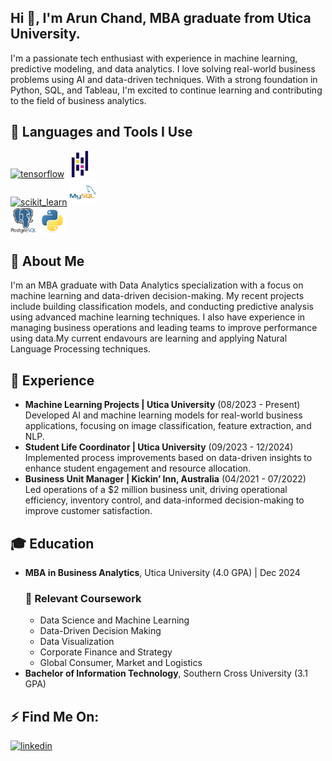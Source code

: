 <h2>Hi 👋, I'm Arun Chand, MBA graduate from Utica University.</h2>
<p>I'm a passionate tech enthusiast with experience in machine learning, predictive modeling, and data analytics. I love solving real-world business problems using AI and data-driven techniques. With a strong foundation in Python, SQL, and Tableau, I'm excited to continue learning and contributing to the field of business analytics.</p>

<h2>🚀 Languages and Tools I Use</h2>
<p>
<a target="_blank" href="https://www.vectorlogo.zone/logos/tensorflow/tensorflow-icon.svg" style="display: inline-block;"><img src="https://www.vectorlogo.zone/logos/tensorflow/tensorflow-icon.svg" alt="tensorflow" width="42" height="42" /></a> 
<a target="_blank" href="https://raw.githubusercontent.com/devicons/devicon/2ae2a900d2f041da66e950e4d48052658d850630/icons/pandas/pandas-original.svg" style="display: inline-block;"><img src="https://raw.githubusercontent.com/devicons/devicon/2ae2a900d2f041da66e950e4d48052658d850630/icons/pandas/pandas-original.svg" alt="pandas" width="42" height="42" /></a>   <br>
<a target="_blank" href="https://upload.wikimedia.org/wikipedia/commons/0/05/Scikit_learn_logo_small.svg" style="display: inline-block;"><img src="https://upload.wikimedia.org/wikipedia/commons/0/05/Scikit_learn_logo_small.svg" alt="scikit_learn" width="42" height="42" /></a>   
<a target="_blank" href="https://raw.githubusercontent.com/devicons/devicon/master/icons/mysql/mysql-original-wordmark.svg" style="display: inline-block;"><img src="https://raw.githubusercontent.com/devicons/devicon/master/icons/mysql/mysql-original-wordmark.svg" alt="mysql" width="42" height="42" /></a>  <br>
<a target="_blank" href="https://raw.githubusercontent.com/devicons/devicon/master/icons/postgresql/postgresql-original-wordmark.svg" style="display: inline-block;"><img src="https://raw.githubusercontent.com/devicons/devicon/master/icons/postgresql/postgresql-original-wordmark.svg" alt="postgresql" width="42" height="42" /></a> 
<a target="_blank" href="https://raw.githubusercontent.com/devicons/devicon/master/icons/python/python-original.svg" style="display: inline-block;"><img src="https://raw.githubusercontent.com/devicons/devicon/master/icons/python/python-original.svg" alt="python" width="42" height="42" /></a>
</p>

<h2>🌟 About Me</h2>
<p>I'm an MBA graduate with Data Analytics specialization with a focus on machine learning and data-driven decision-making. My recent projects include building classification models, and conducting predictive analysis using advanced machine learning techniques. I also have experience in managing business operations and leading teams to improve performance using data.My current endavours are learning and applying Natural Language Processing techniques.</p>

<h2>💼 Experience</h2>
<ul>
  <li><b>Machine Learning Projects | Utica University</b> (08/2023 - Present)<br>
    Developed AI and machine learning models for real-world business applications, focusing on image classification, feature extraction, and NLP.</li>
  <li><b>Student Life Coordinator | Utica University</b> (09/2023 - 12/2024)<br>
    Implemented process improvements based on data-driven insights to enhance student engagement and resource allocation.</li>
  <li><b>Business Unit Manager | Kickin’ Inn, Australia</b> (04/2021 - 07/2022)<br>
    Led operations of a $2 million business unit, driving operational efficiency, inventory control, and data-informed decision-making to improve customer satisfaction.</li>
</ul>

<h2>🎓 Education</h2>
<ul>
  <li><b>MBA in Business Analytics</b>, Utica University (4.0 GPA) | Dec 2024</li>
  <h3>📘 Relevant Coursework</h3>
  <ul>
    <li>Data Science and Machine Learning</li>
    <li>Data-Driven Decision Making</li>
    <li>Data Visualization</li>
    <li>Corporate Finance and Strategy</li>
    <li>Global Consumer, Market and Logistics</li>
  </ul>
  <li><b>Bachelor of Information Technology</b>, Southern Cross University (3.1 GPA)</li>
</ul>

<h2>⚡️ Find Me On:</h2>
<p>
<a target="_blank" href="https://www.linkedin.com/in/c-arun" style="display: inline-block;"><img src="https://img.shields.io/badge/linkedin-logo?style=for-the-badge&logo=linkedin&logoColor=white&color=%230a77b6" alt="linkedin" /></a>
</p>
